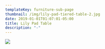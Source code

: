 ```yaml
---
templateKey: furniture-sub-page
thumbnail: /img/lily-pad-tiered-table-2.jpg
date: 2019-01-01T01:07:01-05:00
title: Lily Pad Table
description: "-"
---
```

![](/img/lily-pad-tiered-table-3.jpg)